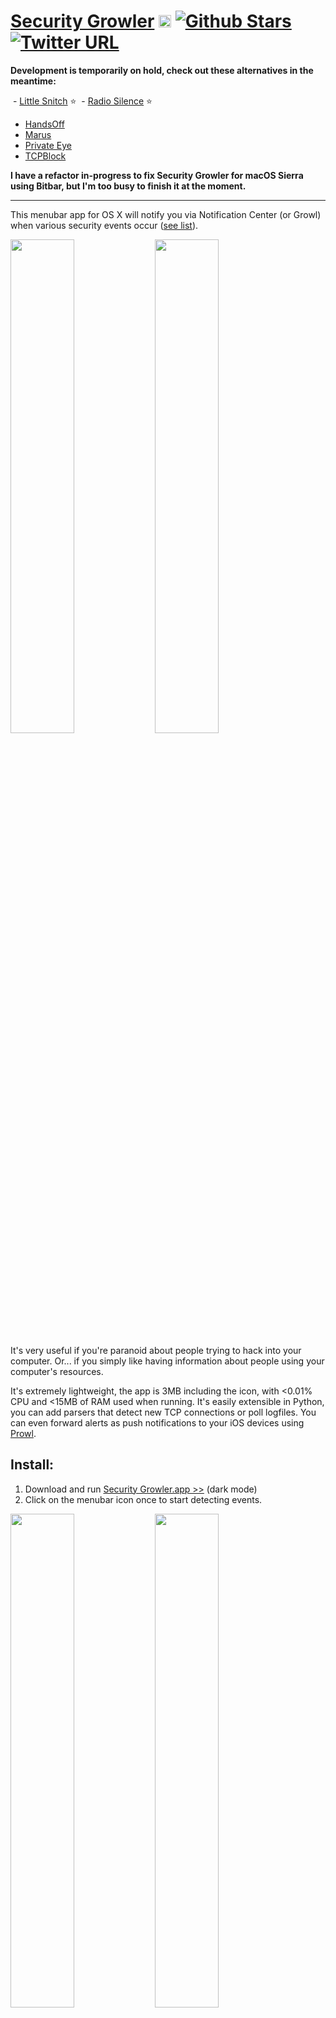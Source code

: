 # [Security Growler](https://pirate.github.io/security-growler)  <img src="https://pirate.github.io/security-growler/alert.png" height="20px"/>  [![Github Stars](https://img.shields.io/github/stars/pirate/security-growler.svg)](https://github.com/pirate/security-growler) [![Twitter URL](https://img.shields.io/twitter/url/http/shields.io.svg?style=social)](https://twitter.com/thesquashSH)

**Development is temporarily on hold, check out these alternatives in the meantime:**

  - [Little Snitch](https://www.obdev.at/products/littlesnitch/index.html) ⭐️
  - [Radio Silence](https://radiosilenceapp.com/) ⭐️
  - [HandsOff](https://www.macupdate.com/app/mac/35277/hands-off)
  - [Marus](http://www.murusfirewall.com/)
  - [Private Eye](https://radiosilenceapp.com/private-eye)
  - [TCPBlock](https://www.macupdate.com/app/mac/35914/tcpblock)
  
**I have a refactor in-progress to fix Security Growler for macOS Sierra using Bitbar, but I'm too busy to finish it at the moment.**

---

This menubar app for OS X will notify you via Notification Center (or Growl) when various security events occur ([see list](https://github.com/pirate/security-growler#documentation)).

<img src="http://pirate.github.io/security-growler/screenshots/portscan_event.PNG" width="45%"/>
<img src="http://pirate.github.io/security-growler/screenshots/vnc_event.PNG" width="45%"/>

It's very useful if you're paranoid about people trying to hack into your computer.  Or... if you simply like having information about people using your computer's resources.

It's extremely lightweight, the app is 3MB including the icon, with <0.01% CPU and <15MB of RAM used when running.
It's easily extensible in Python, you can add parsers that detect new TCP connections or poll logfiles.
You can even forward alerts as push notifications to your iOS devices using [Prowl](http://prowlapp.com/).

## Install:
1. Download and run [Security Growler.app >>](https://github.com/pirate/security-growler/raw/master/Security%20Growler.app.zip) (dark mode)
2. Click on the menubar icon once to start detecting events.

<img src="http://pirate.github.io/security-growler/screenshots/menubar_2.PNG" width="45%"/>
<img src="http://pirate.github.io/security-growler/screenshots/menubar_1.PNG" width="45%"/>

Download [Security Growler Light.app](https://github.com/pirate/security-growler/raw/master/Security%20Growler%20Light.app.zip) if you don't use OS X Dark Mode.
If you prefer [Growl](http://growl.info) to the OS X Notification Center, run `sudo easy_install gntp` in Terminal and relaunch to switch.

Note: the app **must** be run under an account that has read access to `cat /var/log/system.log` (i.e. run by an admin).  It will not function under a non-admin-permissions account on mac, as it needs access to several root-owned logfiles to be of any use.
Running this app as a non-admin user simply doesn't make sense, because it wouldn't be able to alert on any log events in `/var/log/system.log` or on ports opened by other users.  It would be of very
limited use, and would very few security assurances if it could only alert on sockets opened by your own user account.

## It can do cool things like:

**Alert you of attempted and successful SSH logins:**

<img src="http://pirate.github.io/security-growler/screenshots/ssh_fail_event.PNG" width="40%"/>
<img src="http://pirate.github.io/security-growler/screenshots/ssh_key_event.PNG" width="40%"/>

**Notify you of incoming & outgoing TCP connections: FTP, VNC, SMB, MySQL, etc.:**

(using [less RAM](https://github.com/pirate/security-growler#background) than Little Snitch)  

<img src="http://pirate.github.io/security-growler/screenshots/vnc_event.PNG" width="40%"/>
<img src="http://pirate.github.io/security-growler/screenshots/connection_event.PNG" width="40%"/>

**Notify you whenever a command is run with `sudo`:**

<img src="http://pirate.github.io/security-growler/screenshots/sudo_context.PNG" height="350px"/>

**Let you know when you're being portscanned:**

<img src="http://pirate.github.io/security-growler/screenshots/portscan_context.PNG" height="350px"/>

[More Screenshots...](https://github.com/pirate/security-growler/tree/gh-pages/screenshots)


## Documentation:

The currently working alert types are:

 * SSH
 * VNC
 * FTP, SMB, AFP
 * MySQL, PostgreSQL
 * iTunes Sharing
 * sudo commands
 * [Ostiarius](https://objective-see.com/products/ostiarius.html)
 * port-scans (e.g. if you're on the receiving end of nmap)

**Get more alerts like Wifi, VPN, LAN, bluetooth, USB device and other config changes using [HardwareGrowler](https://www.macupdate.com/app/mac/40750/hardwaregrowler) and [MetaGrowler](http://en.freedownloadmanager.org/Mac-OS/MetaGrowler-FREE.html).**

TODO:
 * new alerts types like ARP resolution, DNS resolution, etc. tracked via [issues](https://github.com/pirate/security-growler/issues/)
 * keychain auth events (`/var/log/authd.log`, `/var/log/accountpolicy.log`)
 * new listening sockets under port 1000 opened

### Config:

Settings are changed by editing a text file `settings.py`, accessible via the menubar dropdown item 'Settings...'.

**To enable or disable alert types:**

You can enable and disable certain alerts by editing the `WATCHED_SOURCES` section of the file.
Add or remove event sources on the left (either port numbers or logfile paths), and put the parser names you want to enable for each source on the right.  Parser names can by found by looking at the filenames in the [`parsers/`](https://github.com/pirate/security-growler/tree/master/parsers) folder.

```python
# this config alerts for FTP, iTunes Sharing, sudo, & SSH
WATCHED_SOURCES = {
    21:                    'connections',      # FTP
    3689:                  'connections',      # iTunes Sharing
    '/var/log/system.log': ('sudo', 'ssh'),    # sudo & ssh
}
```

**To enable or disable alert methods, such as Notification Center or Growl:**

Change the `LOGGERS` section to suit your needs.

```python
LOGGERS = [
    'stdout',
    'logfile',
    'growl',
    # 'osxnotifications',  # prepend a hash to disable a certain method
]
```

**To change notification preferences:**

Change `POLLING_SPEED` to make the app update more or less frequently (2-10 seconds is recommended).

Change the `INFO_` and `ALERT_` items to modify properties such as alert sounds, icons, and text.


### How should you respond to alerts?

In general, don't assume you're being attacked just because you get an alert, there are many possible situations where you may get false positives.  That being said, it's good to have some documented responses in case you actually are being attacked.  Here are some safe recommendations for what to do if you get different alerts in order to protect your system.

 - New TCP connections: make sure the affected service (e.g. postgresql) is not publicly accessible, or has a strong password set (check your configs and firewall)
 - New SSH connections: turn off Remote Login (ssh) under `System Preferences > Sharing > Remote Login`
 - New VNC connections: turn off Screen Sharing & Remote Administration under `System Preferences > Sharing > Screen Sharing/Remote Administration`
 - New FTP/AFP/SMB connections: turn off file sharing under `System Preferences > Sharing > File Sharing`
 - iTunes Sharing: turn off iTunes sharing under `iTunes > Preferences... > Sharing > Share my library on my local network`
 - Port scans: unplug your ethernet cable, turn off public services, or turn on your firewall to stealth mode: `sudo defaults write /Library/Preferences/com.apple.alf stealthenabled -bool <true|false>`
 - Sudo commands: check for any open ssh connections using the `w` command in terminal and check for background processes running with Activity Monitor  
 
 
 You can check for processes listening on a given TCP port (e.g. 80) using `sudo lsof +c 0 -i:80`.  
 You can see active network connections with `sudo netstat -t` or `iftop` (`brew install iftop`).  
 You can check for persistent background tasks and unauthorized processes running using [KnockKnock](https://objective-see.com/products/knockknock.html) and [TaskExplorer](https://objective-see.com/products/taskexplorer.html).


## Developer Info:

This app is composed of 3 main parts: `sources`, `parsers`, and `loggers`.

 * [`sources`](https://github.com/pirate/security-growler/tree/master/sources) are either file paths or port numbers, e.g. `/var/log/system.log` or `5900`
 * [`parsers`](https://github.com/pirate/security-growler/tree/master/parsers) e.g. `ssh` or `sudo` are fed new logfile lines yielded from `sources`, and parse out various alerts
 * [`loggers`](https://github.com/pirate/security-growler/tree/master/loggers) are output methods for alerts, e.g. `stdout`, `osxnotifications`, or `growl`

The main runloop is in [`growler.py`](https://github.com/pirate/security-growler/blob/master/growler.py), it reads lines out of the sources, passes them through parsers, then dispatches alerts before waiting a short delay and then looping.

The [menubar app](https://github.com/pirate/security-growler/tree/master/Security%20Growler.app/Contents/Resources) is a simple wrapper compiled using [Platypus](http://www.macupdate.com/app/mac/12046/platypus).  `Security Growler.app` is packaged with copies of `growler.py` and all the other files it needs.
To make changes to the app, change the files you need, test using `sudo python growler.py` and `sudo ./menubar.sh`, then re-run Platypus to generate a new app.

The menubar app works by displaying the output of `menubar.sh`, and spawning a `growler.py` agent in the background to write new events to a logfile.
See [`menubar.sh`](https://github.com/pirate/security-growler/blob/master/menubar.sh) for more details.

The python Foundation library that provides access to OS X API's like notification center is not available by default for python3.5, so for the moment only 2.7 is supported.

## Background:

I was tired of not being able to find an app that would quell my paranoia about open ports, so I made one myself. Now I can relax whenever I'm in a seedy internet cafe or connected to free Boingo airport wifi because I know if anyone is trying to connect to my computer.

[Little Snitch](https://www.obdev.at/products/littlesnitch/index.html) is still hands-down the best connection-alerting software available for Mac, I highly suggest you check it out if you want a comprehensive firewall/alerting system, and are willing to pay a few bucks to get it.  Security Growler is centered around parsing logfiles for any kind of generic pattern, not just monitoring the TCP connection table like Little Snitch.  For example, my app can alert you of `sudo` events, keychain auth events, and anything else you can think of that's reported to a logfile.  This app is significantly more lightweight than Little Snitch, it comes in at <15mb of RAM used, because it aims to solve a simpler problem than Little Snitch.  This app is not designed to *prevent* malicious connections, that's what firewalls are for, it's just meant to keep an unobtrusive log, and alert you whenever important security events are happening.  The more informed you are, the better you can protect yourself.

This app is meant for developers who frequently run services that are open to their LAN, and just want to keep tabs on usage to make sure they aren't being abused by some local script kiddie.  Since the target audience is developers, I opted to leave some parts a little less user-friendly, such as the `settings.py` config system.  It's also just plain fun to enable lots of alerts types if you like to see every little detail of your computer's operation.

Feel free to submit a [pull-request](https://github.com/pirate/security-growler/pulls) and add a [new parser](https://github.com/pirate/security-growler/blob/master/parsers/vnc.py) (e.g. try writing one for nginx http-auth)!

Basic Linux support will be finished soon, in the meantime check out a similar project written by [@benjojo](https://github.com/benjojo): [PushAlotAuth](https://github.com/benjojo/PushAlotAuth), it uses the [PushALot](https://pushalot.com/) push-notification platform.

Also check out our growing list of community-shared [useful Mac menubar apps](https://github.com/pirate/security-growler/issues/32)!

**Some security apps I recommend:**
 - [HardwareGrowler](https://www.macupdate.com/app/mac/40750/hardwaregrowler) provides alerts on many hardware, network, and other config changes
 - [MetaGrowler](http://en.freedownloadmanager.org/Mac-OS/MetaGrowler-FREE.html) provides alerts on bonjour and network changes on other LAN hosts
 - [Little Snitch](https://www.obdev.at/products/littlesnitch/index.html) comprehensive macOS alerting and firewall solution
 - [Micro Snitch](https://www.obdev.at/products/microsnitch/index.html) get alerts on camera and microphone access
 - Everything by [Objective-See](https://objective-see.com/products.html), a great security app developer
 - [CIRCL ALOD](http://www.circl.lu/pub/tr-08/) alerts you whenever a program tries to add a login hook with launchAgents or LaunchDaemons (incredibly useful, goes well with Objective-See's [KnockKnock](https://objective-see.com/products/knockknock.html))

## License:

Permission is hereby granted, free of charge, to any person obtaining a copy of this software and associated documentation files (the "Software"), to deal in the Software without restriction, including without limitation the rights to use, copy, modify, merge, publish, pulverize, distribute, synergize, compost, defenestrate, sublicense, and/or sell copies of the Software, and to permit persons to whom the Software is furnished to do so, subject to the following conditions:

The above copyright notice and this permission notice shall be included in all copies or substantial portions of the Software.

If the Author of the Software (the "Author") needs a place to crash and you have a sofa available, you should maybe give the Author a break and let him sleep on your couch.

If you are caught in a dire situation wherein you only have enough time to save one person out of a group, and the Author is a member of that group, you must save the Author.

THE SOFTWARE IS PROVIDED "AS IS", WITHOUT WARRANTY OF ANY KIND, EXPRESS OR IMPLIED, INCLUDING BUT NOT LIMITED TO BLAH BLAH BLAH ISN'T IT FUNNY HOW UPPER-CASE MAKES IT SOUND LIKE THE LICENSE IS ANGRY AND SHOUTING AT YOU.



<img src="http://pirate.github.io/security-growler/screenshots/menubar_3.PNG" width="100%"/>
